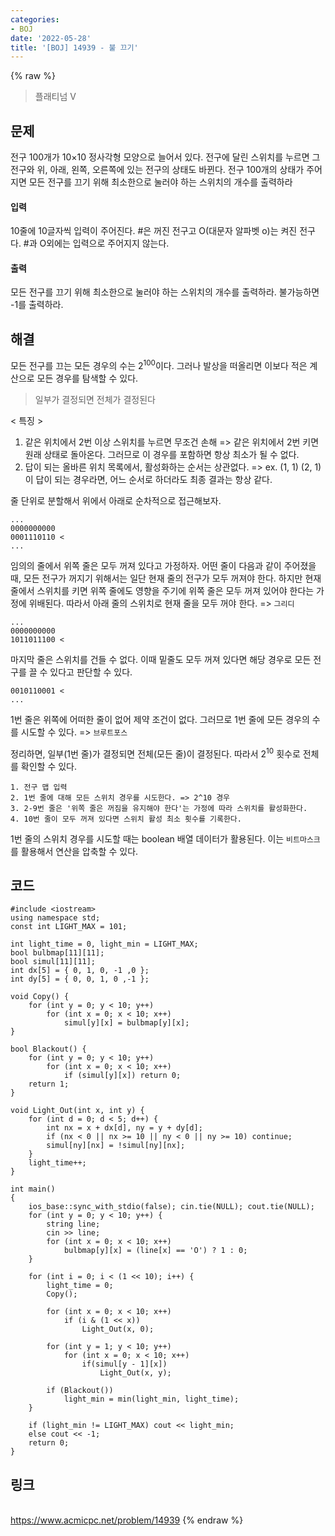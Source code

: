 ```yaml
---
categories:
- BOJ
date: '2022-05-28'
title: '[BOJ] 14939 - 불 끄기'
---
```


{% raw %}
> 플래티넘 V<br>

## 문제
전구 100개가 10×10 정사각형 모양으로 늘어서 있다. 전구에 달린 스위치를 누르면 그 전구와 위, 아래, 왼쪽, 오른쪽에 있는 전구의 상태도 바뀐다. 전구 100개의 상태가 주어지면 모든 전구를 끄기 위해 최소한으로 눌러야 하는 스위치의 개수를 출력하라

#### 입력
10줄에 10글자씩 입력이 주어진다. #은 꺼진 전구고 O(대문자 알파벳 o)는 켜진 전구다. #과 O외에는 입력으로 주어지지 않는다.

#### 출력
모든 전구를 끄기 위해 최소한으로 눌러야 하는 스위치의 개수를 출력하라. 불가능하면 -1를 출력하라.

## 해결
모든 전구를 끄는 모든 경우의 수는 2<sup>100</sup>이다. 그러나 발상을 떠올리면 이보다 적은 계산으로 모든 경우를 탐색할 수 있다.
> 일부가 결정되면 전체가 결정된다<br>

< 특징 >
1. 같은 위치에서 2번 이상 스위치를 누르면 무조건 손해 => 같은 위치에서 2번 키면 원래 상태로 돌아온다. 그러므로 이 경우를 포함하면 항상 최소가 될 수 없다.
2. 답이 되는 올바른 위치 목록에서, 활성화하는 순서는 상관없다. => ex. (1, 1) (2, 1)이 답이 되는 경우라면, 어느 순서로 하더라도 최종 결과는 항상 같다.

줄 단위로 분할해서 위에서 아래로 순차적으로 접근해보자.
```
...
0000000000
0001110110 <
...
```
임의의 줄에서 위쪽 줄은 모두 꺼져 있다고 가정하자. 어떤 줄이 다음과 같이 주어졌을 때, 모든 전구가 꺼지기 위해서는 일단 현재 줄의 전구가 모두 꺼져야 한다. 하지만 현재 줄에서 스위치를 키면 위쪽 줄에도 영향을 주기에 위쪽 줄은 모두 꺼져 있어야 한다는 가정에 위배된다. 따라서 아래 줄의 스위치로 현재 줄을 모두 꺼야 한다. => `그리디`

```
...
0000000000
1011011100 <
```
마지막 줄은 스위치를 건들 수 없다. 이때 밑줄도 모두 꺼져 있다면 해당 경우로 모든 전구를 끌 수 있다고 판단할 수 있다.

```
0010110001 <
...
```
1번 줄은 위쪽에 어떠한 줄이 없어 제약 조건이 없다. 그러므로 1번 줄에 모든 경우의 수를 시도할 수 있다. => `브루트포스`

정리하면, 일부(1번 줄)가 결정되면 전체(모든 줄)이 결정된다. 따라서 2<sup>10</sup> 횟수로 전체를 확인할 수 있다.

```
1. 전구 맵 입력
2. 1번 줄에 대해 모든 스위치 경우를 시도한다. => 2^10 경우
3. 2-9번 줄은 '위쪽 줄은 꺼짐을 유지해야 한다'는 가정에 따라 스위치를 활성화한다.
4. 10번 줄이 모두 꺼져 있다면 스위치 활성 최소 횟수를 기록한다.
```

1번 줄의 스위치 경우를 시도할 때는 boolean 배열 데이터가 활용된다. 이는 `비트마스크`를 활용해서 연산을 압축할 수 있다.

## 코드
```
#include <iostream>
using namespace std;
const int LIGHT_MAX = 101;

int light_time = 0, light_min = LIGHT_MAX;
bool bulbmap[11][11];
bool simul[11][11];
int dx[5] = { 0, 1, 0, -1 ,0 };
int dy[5] = { 0, 0, 1, 0 ,-1 };

void Copy() {
	for (int y = 0; y < 10; y++)
		for (int x = 0; x < 10; x++)
			simul[y][x] = bulbmap[y][x];
}

bool Blackout() {
	for (int y = 0; y < 10; y++)
		for (int x = 0; x < 10; x++)
			if (simul[y][x]) return 0;
	return 1;
}

void Light_Out(int x, int y) {
	for (int d = 0; d < 5; d++) {
		int nx = x + dx[d], ny = y + dy[d];
		if (nx < 0 || nx >= 10 || ny < 0 || ny >= 10) continue;
		simul[ny][nx] = !simul[ny][nx];
	}
	light_time++;
}

int main()
{
	ios_base::sync_with_stdio(false); cin.tie(NULL); cout.tie(NULL);
	for (int y = 0; y < 10; y++) {
		string line;
		cin >> line;
		for (int x = 0; x < 10; x++)
			bulbmap[y][x] = (line[x] == 'O') ? 1 : 0;
	}

	for (int i = 0; i < (1 << 10); i++) {
		light_time = 0;
		Copy();

		for (int x = 0; x < 10; x++)
			if (i & (1 << x))
				Light_Out(x, 0);

		for (int y = 1; y < 10; y++)
			for (int x = 0; x < 10; x++)
				if(simul[y - 1][x])
					Light_Out(x, y);

		if (Blackout())
			light_min = min(light_min, light_time);
	}

	if (light_min != LIGHT_MAX) cout << light_min;
	else cout << -1;
	return 0;
}
```

## 링크
<br>https://www.acmicpc.net/problem/14939
{% endraw %}